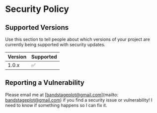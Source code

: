 # Security Policy

## Supported Versions

Use this section to tell people about which versions of your project are
currently being supported with security updates.

| Version | Supported          |
| ------- | ------------------ |
| 1.0.x   | :white_check_mark: |

## Reporting a Vulnerability

Please email me at [bandstageplot@gmail.com](mailto: bandstageplot@gmail.com) if you find a security issue or vulnerability!
I need to know if something happens so I can fix it.
